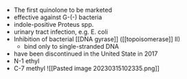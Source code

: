 - The first quinolone to be marketed
- effective against G-(-) bacteria
- indole-positive Proteus spp.
- urinary tract infection, e.g. E. coli
- Inhibition of bacterial [[DNA gyrase]] ([[topoisomerase]] II)
	- bind only to single-stranded DNA 
- have been discontinued in the United State in 2017
- N-1 ethyl
- C-7 methyl
![[Pasted image 20230315102335.png]]
